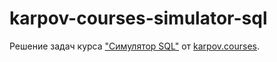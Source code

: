 # karpov-courses-simulator-sql
Решение задач курса ["Симулятор SQL"](https://lab.karpov.courses/learning/152/) от [karpov.courses](https://karpov.courses).
